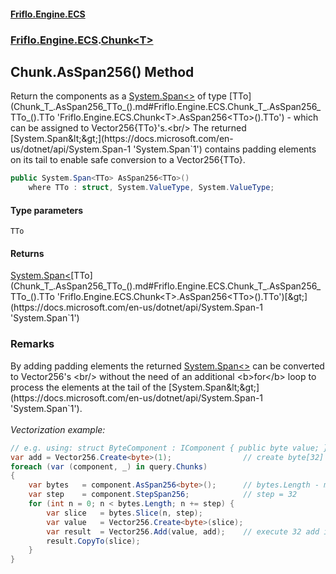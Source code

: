 #### [Friflo.Engine.ECS](index.md 'index')
### [Friflo.Engine.ECS](Friflo.Engine.ECS.md 'Friflo.Engine.ECS').[Chunk&lt;T&gt;](Chunk_T_.md 'Friflo.Engine.ECS.Chunk<T>')

## Chunk<T>.AsSpan256<TTo>() Method

Return the components as a [System.Span&lt;&gt;](https://docs.microsoft.com/en-us/dotnet/api/System.Span-1 'System.Span`1') of type [TTo](Chunk_T_.AsSpan256_TTo_().md#Friflo.Engine.ECS.Chunk_T_.AsSpan256_TTo_().TTo 'Friflo.Engine.ECS.Chunk<T>.AsSpan256<TTo>().TTo') - which can be assigned to Vector256{TTo}'s.<br/>
The returned [System.Span&lt;&gt;](https://docs.microsoft.com/en-us/dotnet/api/System.Span-1 'System.Span`1') contains padding elements on its tail to enable safe conversion to a Vector256{TTo}.

```csharp
public System.Span<TTo> AsSpan256<TTo>()
    where TTo : struct, System.ValueType, System.ValueType;
```
#### Type parameters

<a name='Friflo.Engine.ECS.Chunk_T_.AsSpan256_TTo_().TTo'></a>

`TTo`

#### Returns
[System.Span&lt;](https://docs.microsoft.com/en-us/dotnet/api/System.Span-1 'System.Span`1')[TTo](Chunk_T_.AsSpan256_TTo_().md#Friflo.Engine.ECS.Chunk_T_.AsSpan256_TTo_().TTo 'Friflo.Engine.ECS.Chunk<T>.AsSpan256<TTo>().TTo')[&gt;](https://docs.microsoft.com/en-us/dotnet/api/System.Span-1 'System.Span`1')

### Remarks
By adding padding elements the returned [System.Span&lt;&gt;](https://docs.microsoft.com/en-us/dotnet/api/System.Span-1 'System.Span`1') can be converted to Vector256's <br/>
without the need of an additional <b>for</b> loop to process the elements at the tail of the [System.Span&lt;&gt;](https://docs.microsoft.com/en-us/dotnet/api/System.Span-1 'System.Span`1').<br/><br/><i>Vectorization example:</i><br/>

```csharp
// e.g. using: struct ByteComponent : IComponent { public byte value; }
var add = Vector256.Create<byte>(1);                // create byte[32] vector - all values = 1
foreach (var (component, _) in query.Chunks)
{    
    var bytes   = component.AsSpan256<byte>();      // bytes.Length - multiple of 32
    var step    = component.StepSpan256;            // step = 32
    for (int n = 0; n < bytes.Length; n += step) {
        var slice   = bytes.Slice(n, step);
        var value   = Vector256.Create<byte>(slice);
        var result  = Vector256.Add(value, add);    // execute 32 add instructions at once
        result.CopyTo(slice);
    }
}
```